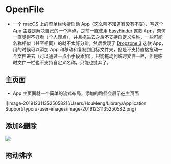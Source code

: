 # OpenFile



* 一个 macOS 上的菜单栏快捷启动 App（这么叫不知道有没有不妥），写这个 App 主要是解决自己的一个痛点，之前一直使用 [EasyFinder](https://www.easyfinderapp.com/) 这款 App，奈何一直觉得不好看（个人观点），并且拖进去之后不支持自定义名称，一些可能名称相似（甚至相同）的就不太好分辨，然后发现了 [Dropzone 3](https://aptonic.com/) 这款 App，用的时候可以添加 App 和移动和复制到目标文件夹，但是不支持直接拖动一个文件进去（可以通过一点小手段添加），只能拖动到临时文件一栏，但是临时文件一栏也不支持自定义名称，只能也抛弃了。



## 主页面

* App 主页面就一个简单的流式布局，添加的路径会展示在主页面

![image-20191231135250582](/Users/HouMeng/Library/Application Support/typora-user-images/image-20191231135250582.png)



## 添加&删除

![](https://raw.githubusercontent.com/nlnlnull/Figurebed/master/addd.gif)



## 拖动排序